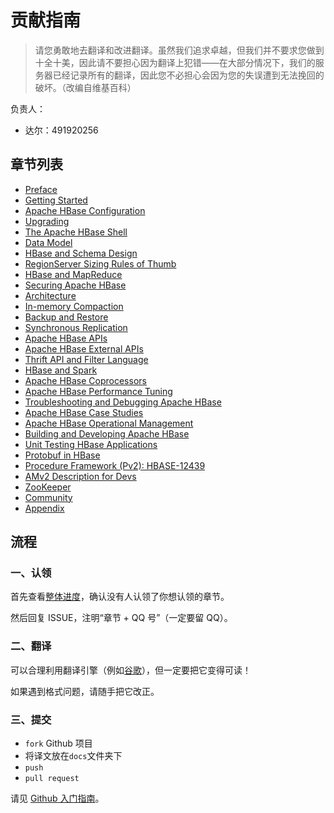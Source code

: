# 贡献指南

> 请您勇敢地去翻译和改进翻译。虽然我们追求卓越，但我们并不要求您做到十全十美，因此请不要担心因为翻译上犯错——在大部分情况下，我们的服务器已经记录所有的翻译，因此您不必担心会因为您的失误遭到无法挽回的破坏。（改编自维基百科）

负责人：

+   达尔：491920256

## 章节列表

+ [Preface](docs/0.md)
+ [Getting Started](docs/1.md)
+ [Apache HBase Configuration](docs/2.md)
+ [Upgrading](docs/3.md)
+ [The Apache HBase Shell](docs/4.md)
+ [Data Model](docs/5.md)
+ [HBase and Schema Design](docs/6.md)
+ [RegionServer Sizing Rules of Thumb](docs/7.md)
+ [HBase and MapReduce](docs/8.md)
+ [Securing Apache HBase](docs/9.md)
+ [Architecture](docs/10.md)
+ [In-memory Compaction](docs/11.md)
+ [Backup and Restore](docs/12.md)
+ [Synchronous Replication](docs/13.md)
+ [Apache HBase APIs](docs/14.md)
+ [Apache HBase External APIs](docs/15.md)
+ [Thrift API and Filter Language](docs/16.md)
+ [HBase and Spark](docs/17.md)
+ [Apache HBase Coprocessors](docs/18.md)
+ [Apache HBase Performance Tuning](docs/19.md)
+ [Troubleshooting and Debugging Apache HBase](docs/20.md)
+ [Apache HBase Case Studies](docs/21.md)
+ [Apache HBase Operational Management](docs/22.md)
+ [Building and Developing Apache HBase](docs/23.md)
+ [Unit Testing HBase Applications](docs/24.md)
+ [Protobuf in HBase](docs/25.md)
+ [Procedure Framework (Pv2): HBASE-12439](docs/26.md)
+ [AMv2 Description for Devs](docs/27.md)
+ [ZooKeeper](docs/28.md)
+ [Community](docs/29.md)
+ [Appendix](docs/30.md)

## 流程

### 一、认领

首先查看[整体进度](https://github.com/apachecn/hbase-doc-zh/issues/1)，确认没有人认领了你想认领的章节。
 
然后回复 ISSUE，注明“章节 + QQ 号”（一定要留 QQ）。

### 二、翻译

可以合理利用翻译引擎（例如[谷歌](https://translate.google.cn/)），但一定要把它变得可读！

如果遇到格式问题，请随手把它改正。

### 三、提交

+   `fork` Github 项目
+   将译文放在`docs`文件夹下
+   `push`
+   `pull request`

请见 [Github 入门指南](https://github.com/apachecn/kaggle/blob/dev/docs/GitHub)。
